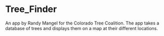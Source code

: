 Tree_Finder
===========
An app by Randy Mangel for the Colorado Tree Coalition.
The app takes a database of trees and displays them on 
a map at their different locations.
